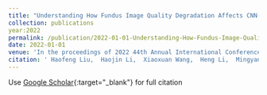 ```yaml
---
title: "Understanding How Fundus Image Quality Degradation Affects CNN-based Diagnosis"
collection: publications
year:2022
permalink: /publication/2022-01-01-Understanding-How-Fundus-Image-Quality-Degradation-Affects-CNN-based-Diagnosis
date: 2022-01-01
venue: 'In the proceedings of 2022 44th Annual International Conference of the IEEE Engineering in Medicine &amp; Biology Society (EMBC)'
citation: ' Haofeng Liu,  Haojin Li,  Xiaoxuan Wang,  Heng Li,  Mingyang Ou,  Luoying Hao,  <b>Yan Hu</b>,  Jiang Liu, &quot;Understanding How Fundus Image Quality Degradation Affects CNN-based Diagnosis.&quot; In the proceedings of 2022 44th Annual International Conference of the IEEE Engineering in Medicine &amp;amp; Biology Society (EMBC), 2022.'
---
```

Use [Google Scholar](https://scholar.google.com/scholar?q=Understanding+How+Fundus+Image+Quality+Degradation+Affects+CNN+based+Diagnosis){:target="_blank"} for full citation